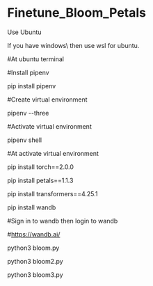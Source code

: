 # Finetune_Bloom_Petals

Use Ubuntu

If you have windows\ then use wsl for ubuntu.

#At ubuntu terminal

#Install pipenv

pip install pipenv

#Create virtual environment

pipenv --three

#Activate virtual environment

pipenv shell

#At activate virtual environment

pip install torch==2.0.0

pip install petals==1.1.3

pip install transformers==4.25.1

pip install wandb

#Sign in to wandb then login to wandb

#https://wandb.ai/

python3 bloom.py

python3 bloom2.py

python3 bloom3.py
